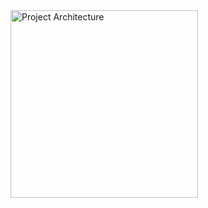 <img src="azure_etl_project/data/Architecture_Diagram.png" alt="Project Architecture" width="300"/>
